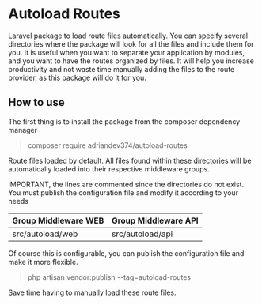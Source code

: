 # Autoload Routes

Laravel package to load route files automatically. You can specify
several directories where the package will look for all the
files and include them for you. It is useful when you want to separate your application
by modules, and you want to have the routes organized by files. It will help
you increase productivity and not waste time manually adding the files to the
route provider, as this package will do it for you.

## How to use

The first thing is to install the package from the composer dependency manager

> composer require adriandev374/autoload-routes

Route files loaded by default. All files found within these directories will be automatically
loaded into their respective middleware groups.

IMPORTANT, the lines are commented since the directories do not exist. 
You must publish the configuration file and modify it according to your needs

| Group Middleware WEB | Group Middleware API |
|----------------------|----------------------|
| src/autoload/web     | src/autoload/api     |

Of course this is configurable, you can publish the configuration file and make it more flexible.

> php artisan vendor:publish --tag=autoload-routes

Save time having to manually load these route files.

